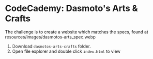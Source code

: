 # CodeCademy: Dasmoto's Arts & Crafts
The challenge is to create a website which matches the specs, found at resources/images/dasmotos-arts_spec.webp

1. Download `dasmotos-arts-crafts` folder. 
2. Open file explorer and double click `index.html` to view 